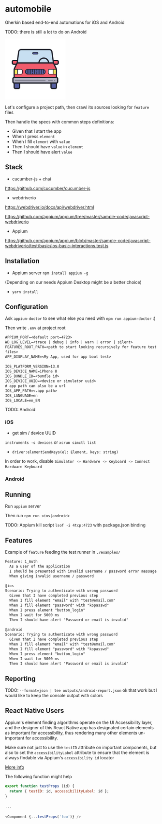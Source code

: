 # automobile

Gherkin based end-to-end automations for iOS and Android

TODO: there is still a lot to do on Android

![logo](https://github.com/ybonnetain/automobile/blob/master/static/logo.png)

Let's configure a project path, then crawl its sources looking for `feature` files

Then handle the specs with common steps definitions:

- Given that I start the app
- When I press `element`
- When I fill `element` with `value`
- Then I should have `value` in `element`
- Then I should have alert `value`

## Stack

- cucumber-js + chai

https://github.com/cucumber/cucumber-js

- webdriverio

https://webdriver.io/docs/api/webdriver.html

https://github.com/appium/appium/tree/master/sample-code/javascript-webdriverio

- Appium

https://github.com/appium/appium/blob/master/sample-code/javascript-webdriverio/test/basic/ios-basic-interactions.test.js

## Installation

- Appium server `npm install appium -g`

(Depending on our needs Appium Desktop might be a better choice)

- `yarn install`

## Configuration

Ask `appium-doctor` to see what else you need with `npm run appium-doctor` :)

Then write `.env` at project root

```
APPIUM_PORT=<default port=4723>
WD_LOG_LEVEL=<trace | debug | info | warn | error | silent>
FEATURES_ROOT_PATH=<path to start looking recursively for feature test files>
APP_DISPLAY_NAME=<My App, used for app boot test>

IOS_PLATFORM_VERSION=13.0
IOS_DEVICE_NAME=iPhone 8
IOS_BUNDLE_ID=<bundle id>
IOS_DEVICE_UUID=<device or simulator uuid>
# app path can also be a url
IOS_APP_PATH=<.app path>
IOS_LANGUAGE=en
IOS_LOCALE=en_EN
```

TODO: Android

### iOS

- get sim / device UUID

`instruments -s devices` or `xcrun simctl list`

- `driver:elementSendKeys(el: Element, keys: string)`

In order to work, disable `Simulator -> Hardware -> Keyboard -> Connect Hardware Keyboard`

### Android

## Running

Run `appium` server

Then run `npm run <ios|android>`

TODO: Appium kill script `lsof -i 4tcp:4723` with package.json binding

## Features

Example of `feature` feeding the test runner in `./examples/`

```gerkhin
Feature: 1_Auth
  As a user of the application
  I should be presented with invalid username / password error message
  When giving invalid username / password

@ios
Scenario: Trying to authenticate with wrong password
  Given that I have completed previous step
  When I fill element "email" with "test@email.com"
  When I fill element "password" with "kopasswd"
  When I press element "button_login"
  When I wait for 5000 ms
  Then I should have alert "Password or email is invalid"

@android
Scenario: Trying to authenticate with wrong password
  Given that I have completed previous step
  When I fill element "email" with "test@email.com"
  When I fill element "password" with "kopasswd"
  When I press element "button_login"
  When I wait for 5000 ms
  Then I should have alert "Password or email is invalid"
```

## Reporting

TODO: `--format=json | tee outputs/android-report.json` ok that work but I would like to keep the console output with colors

## React Native Users

Appium's element finding algorithms operate on the UI Accessibility layer, and the designer of this React Native app has designated certain elements as important for accessibility, thus rendering many other elements un-important for accessibility.

Make sure not just to use the `testID` attribute on important components, but also to set the `accessibilityLabel` attribute to ensure that the element is always findable via Appium's `accessibility id` locator

[More info](https://appiumpro.com/editions/76)

The following function might help

```javascript
export function testProps (id) {
  return { testID: id, accessibilityLabel: id };
}

...

<Component {...testProps('foo')} />
```
